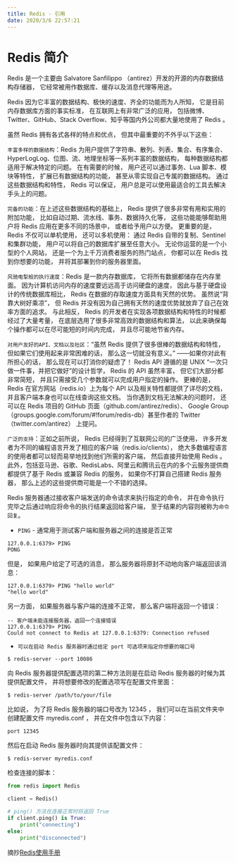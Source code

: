 ```yaml
---
title: Redis - 引用
date: 2020/3/6 22:57:21
---
```



# Redis 简介

Redis 是一个主要由 Salvatore Sanfilippo （antirez）开发的开源的内存数据结构存储器， 它经常被用作数据库、缓存以及消息代理等用途。

Redis 因为它丰富的数据结构、极快的速度、齐全的功能而为人所知， 它是目前内存数据库方面的事实标准， 在互联网上有非常广泛的应用， 包括微博、Twitter、GitHub、Stack Overflow、知乎等国内外公司都大量地使用了 Redis 。

虽然 Redis 拥有各式各样的特点和优点， 但其中最重要的不外乎以下这些：

`丰富多样的数据结构`：Redis 为用户提供了字符串、散列、列表、集合、有序集合、HyperLogLog、位图、流、地理坐标等一系列丰富的数据结构， 每种数据结构都适用于解决特定的问题。 在有需要的时候， 用户还可以通过事务、Lua 脚本、模块等特性， 扩展已有数据结构的功能， 甚至从零实现自己专属的数据结构。 通过这些数据结构和特性， Redis 可以保证， 用户总是可以使用最适合的工具去解决手头上的问题。

`完备的功能`：在上述这些数据结构的基础上， Redis 提供了很多非常有用和实用的附加功能， 比如自动过期、流水线、事务、数据持久化等， 这些功能能够帮助用户将 Redis 应用在更多不同的场景中， 或者给予用户以方便。 更重要的是， Redis 不仅可以单机使用， 还可以多机使用： 通过 Redis 自带的复制、Sentinel 和集群功能， 用户可以将自己的数据库扩展至任意大小。 无论你运营的是一个小型的个人网站， 还是一个为上千万消费者服务的热门站点， 你都可以在 Redis 找到你想要的功能， 并将其部署到你的服务器里面。

`风驰电掣般的执行速度`：Redis 是一款内存数据库， 它将所有数据都储存在内存里面。 因为计算机访问内存的速度要远远高于访问硬盘的速度， 因此与基于硬盘设计的传统数据库相比， Redis 在数据的存取速度方面具有天然的优势。 虽然说“背靠大树好乘凉”， 但 Redis 并没有因为自己拥有天然的速度优势就放弃了自己在效率方面的追求。 与此相反， Redis 的开发者在实现各项数据结构和特性的时候都经过了大量考量， 在底层选用了很多非常高效的数据结构和算法， 以此来确保每个操作都可以在尽可能短的时间内完成， 并且尽可能地节省内存。

`对用户友好的API、文档以及社区`：“虽然 Redis 提供了很多很棒的数据结构和特性， 但如果它们使用起来非常困难的话， 那么这一切就没有意义。” ——如果你对此有所担心的话， 那么现在可以打消你的疑虑了！ Redis API 遵循的是 UNIX “一次只做一件事，并把它做好”的设计哲学， Redis 的 API 虽然丰富， 但它们大部分都非常简短， 并且只需接受几个参数就可以完成用户指定的操作。 更棒的是， Redis 在官方网站（redis.io）上为每个 API 以及相关特性都提供了详尽的文档， 并且客户端本身也可以在线查询这些文档。 当你遇到文档无法解决的问题时， 还可以在 Redis 项目的 GitHub 页面（github.com/antirez/redis）、 Google Group（groups.google.com/forum/#!forum/redis-db）甚至作者的 Twitter（twitter.com/antirez） 上提问。

`广泛的支持`：正如之前所说， Redis 已经得到了互联网公司的广泛使用， 许多开发者为不同的编程语言开发了相应的客户端（redis.io/clients）， 绝大多数编程语言的使用者都可以轻而易举地找到他们所需的客户端， 然后直接开始使用 Redis 。 此外，包括亚马逊、谷歌、RedisLabs、阿里云和腾讯云在内的多个云服务提供商都提供了基于 Redis 或兼容 Redis 的服务， 如果你不打算自己搭建 Redis 服务器， 那么上述的这些提供商可能是一个不错的选择。

Redis 服务器通过接收客户端发送的命令请求来执行指定的命令， 并在命令执行完毕之后通过响应将命令的执行结果返回给客户端， 至于结果的内容则被称为`命令回复`。

- `PING` - 通常用于测试客户端和服务器之间的连接是否正常

```shell
127.0.0.1:6379> PING
PONG
```

但是， 如果用户给定了可选的消息， 那么服务器将原封不动地向客户端返回该消息：

```shell
127.0.0.1:6379> PING "hello world"
"hello world"
```

另一方面， 如果服务器与客户端的连接不正常， 那么客户端将返回一个错误：

```shell
-- 客户端未能连接服务器，返回一个连接错误
127.0.0.1:6379> PING
Could not connect to Redis at 127.0.0.1:6379: Connection refused
```

- `可以在启动 Redis 服务器时通过给定 port 可选项来指定你想要的端口号`

````shell
$ redis-server --port 10086
````

向 Redis 服务器提供配置选项的第二种方法则是在启动 Redis 服务器的时候为其提供配置文件， 并将想要修改的配置选项写在配置文件里面：

```shell
$ redis-server /path/to/your/file
```

比如说， 为了将 Redis 服务器的端口号改为 12345 ， 我们可以在当前文件夹中创建配置文件 myredis.conf ， 并在文件中包含以下内容：

```shell
port 12345
```

然后在启动 Redis 服务器时向其提供该配置文件：

```shell
$ redis-server myredis.conf
```

检查连接的脚本：

```python
from redis import Redis

client = Redis()

# ping() 方法在连接正常时将返回 True
if client.ping() is True:
    print("connecting")
else:
    print("disconnected")
```

摘抄[Redis使用手册](http://redisguide.com/introduction.html#id6 "Redis使用手册")